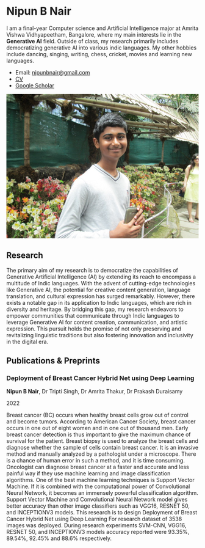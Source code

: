 # Nipun B Nair

I am a final-year Computer science and Artificial Intelligence major at Amrita Vishwa Vidhyapeetham, Bangalore, where my main interests lie in the **Generative AI** field. Outside of class, my research primarily includes democratizing generative AI into various indic languages. My other hobbies include dancing, singing, writing, chess, cricket, movies and learning new languages.

- Email: [nipunbnair@gmail.com](mailto:nipunbnair@gmail.com)
- [CV](Nipun08_08_2023_Resume.pdf)
- [Google Scholar](https://scholar.google.co.in/citations?hl=en&user=mefMP2gAAAAJ)

![Profile Photo](IMG_0942.JPG)

## Research

The primary aim of my research is to democratize the capabilities of Generative Artificial Intelligence (AI) by extending its reach to encompass a multitude of Indic languages. With the advent of cutting-edge technologies like Generative AI, the potential for creative content generation, language translation, and cultural expression has surged remarkably. However, there exists a notable gap in its application to Indic languages, which are rich in diversity and heritage. By bridging this gap, my research endeavors to empower communities that communicate through Indic languages to leverage Generative AI for content creation, communication, and artistic expression. This pursuit holds the promise of not only preserving and revitalizing linguistic traditions but also fostering innovation and inclusivity in the digital era.

## Publications & Preprints

### Deployment of Breast Cancer Hybrid Net using Deep Learning

**Nipun B Nair**, Dr Tripti Singh, Dr Amrita Thakur, Dr Prakash Duraisamy

2022

Breast cancer (BC) occurs when healthy breast cells grow out of control and become tumors. According to American Cancer Society, breast cancer occurs in one out of eight women and in one out of thousand men. Early breast cancer detection is thus important to give the maximum chance of survival for the patient. Breast biopsy is used to analyze the breast cells and diagnose whether the sample of cells contain breast cancer. It is an invasive method and manually analyzed by a pathologist under a microscope. There is a chance of human error in such a method, and it is time consuming. Oncologist can diagnose breast cancer at a faster and accurate and less painful way if they use machine learning and image classification algorithms. One of the best machine learning techniques is Support Vector Machine. If it is combined with the computational power of Convolutional Neural Network, it becomes an immensely powerful classification algorithm. Support Vector Machine and Convolutional Neural Network model gives better accuracy than other image classifiers such as VGG16, RESNET 50, and INCEPTIONV3 models. This research is to design Deployment of Breast Cancer Hybrid Net using Deep Learning For research dataset of 3538 images was deployed. During research experiments SVM-CNN, VGG16, RESNET 50, and INCEPTIONV3 models accuracy reported were 93.35%, 89.54%, 92.45% and 88.6% respectively.
